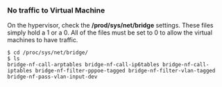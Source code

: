 ### No traffic to Virtual Machine

On the hypervisor, check the **/prod/sys/net/bridge** settings. These files simply hold a 1 or a 0. All of the files must be set to 0 to allow the virtual machines to have traffic.

```
$ cd /proc/sys/net/bridge/
$ ls
bridge-nf-call-arptables bridge-nf-call-ip6tables bridge-nf-call-iptables bridge-nf-filter-pppoe-tagged bridge-nf-filter-vlan-tagged bridge-nf-pass-vlan-input-dev
```
